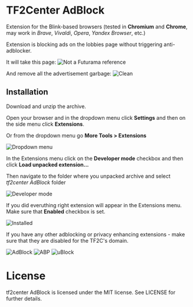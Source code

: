 # TF2Center AdBlock
Extension for the Blink-based browsers (tested in **Chromium** and **Chrome**, may work in *Brave*, *Vivaldi*, *Opera*, *Yandex Browser*, etc.)

Extension is blocking ads on the lobbies page without triggering anti-adblocker.

It will take this page:
![Not a Futurama reference](https://lut.im/E4sPNp95sd/HPvZabMYjtG7Yajq.JPG "Not a Futurama reference")

And remove all the advertisement garbage:
![Clean](https://lut.im/b9yAqsegti/0rwG3eMxbVMjtcsM.JPG "Clean")

## Installation

Download and unzip the archive.

Open your browser and in the dropdown menu click **Settings** and then on the side menu click **Extensions**.

Or from the dropdown menu go **More Tools > Extensions**

![Dropdown menu](https://lut.im/LydC97NRIn/WjaXSSMcbT8VCqUW.JPG "Dropdown menu")

In the Extensions menu click on the **Developer mode** checkbox and then click **Load unpacked extension...**

Then navigate to the folder where you unpacked archive and select *tf2center AdBlock* folder

![Developer mode](https://lut.im/4jiTWQGsUj/2kSsoEaY0koDQeW6.JPG "Developer mode")

If you did everuthing right extension will appear in the Extensions menu. Make sure that **Enabled** checkbox is set.

![Installed](https://lut.im/e9HkTLhpPo/dBBWgtWS8bNM6N4x.JPG "Installed")

If you have any other adblocking or privacy enhancing extensions - make sure that they are disabled for the TF2C's domain.

![AdBlock](https://lut.im/XqatSNuEcA/qRaE1RWLLMmVhxgX.JPG "AdBlock")
![ABP](https://lut.im/JPUcmPkOJh/5ECJCMk9VJnhXnxi.JPG "ABP")
![uBlock](https://lut.im/YDpKuUnSIK/7swFZJyDKrI3pZ71.JPG "uBlock")

# License

tf2center AdBlock is licensed under the MIT license. See LICENSE for further details.
